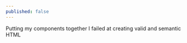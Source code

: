 ```yaml
---
published: false
---
```

Putting my components together I failed at creating valid and semantic HTML